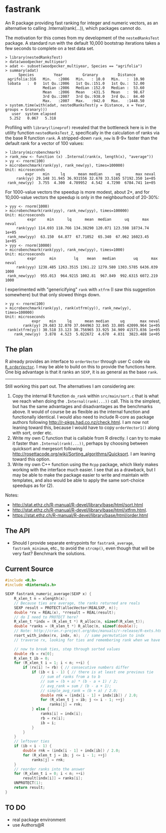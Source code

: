fastrank
========

An R package providing fast ranking for integer and numeric vectors, as an
alternative to calling .Internal(rank(...)), which packages cannot do.

The motivation for this comes from my development of the `nestedRanksTest`
package.  A standard run with the default 10,000 bootstrap iterations takes
a few seconds to complete on a test data set.

~~~~
> library(nestedRanksTest)
> data(woodpecker_multiyear)
> adat <- subset(woodpecker_multiyear, Species == "agrifolia")
> summary(adat)
      Species         Year         Granary         Distance
 agrifolia:316   Min.   :2006   Min.   : 10.0   Min.   :  10.90
 lobata   :  0   1st Qu.:2006   1st Qu.:151.0   1st Qu.:  52.00
                 Median :2006   Median :152.0   Median :  53.60
                 Mean   :2006   Mean   :431.5   Mean   :  98.67
                 3rd Qu.:2007   3rd Qu.:938.0   3rd Qu.:  84.40
                 Max.   :2007   Max.   :942.0   Max.   :1448.50
> system.time(with(adat, nestedRanksTest(y = Distance, x = Year, groups = Granary)))
   user  system elapsed 
  5.252   0.067   5.318 
~~~~

Profiling with `library(lineprof)` revealed that the bottleneck here is in the
utility function `nestedRanksTest_Z`, specifically in the calculation of ranks
via the base R function `rank`.  A stripped-down `rank_new` is 8-9&times;
faster than the default rank for a vector of 100 values:

~~~~
> library(microbenchmark)
> rank_new <- function (x) .Internal(rank(x, length(x), "average"))
> yy <- rnorm(100)
> microbenchmark(rank(yy), rank_new(yy), times=100000)
Unit: microseconds
         expr    min     lq      mean median      uq       max neval
     rank(yy) 29.148 31.945 36.931556 32.678 33.5165 57192.350 1e+05
 rank_new(yy)  3.755  4.300  4.789952  4.542  4.7290  6784.741 1e+05
~~~~

For 1000-value vectors the speedup is more modest, about 2&times;, and for
10,000-value vectors the speedup is only in the neighbourhood of 20-30%:

~~~~
> yyy <- rnorm(1000)
> microbenchmark(rank(yyy), rank_new(yyy), times=100000)
Unit: microseconds
          expr     min      lq      mean  median      uq      max neval
     rank(yyy) 114.693 118.766 134.38290 120.071 123.598 18734.74 1e+05
 rank_new(yyy)  63.150  64.877  67.71052  65.340  67.062 16023.45 1e+05
> yyy <- rnorm(10000)
> microbenchmark(rank(yyy), rank_new(yyy), times=1000)
Unit: microseconds
          expr      min        lq    mean   median        uq      max neval
     rank(yyy) 1238.485 1263.3515 1361.22 1279.580 1303.5785 6436.039  1000
 rank_new(yyy)  955.013  964.9215 1002.81  967.849  992.6315 6072.219  1000
~~~~

I experimented with "genericifying" `rank` with `xtfrm` (I saw this suggestion
somewhere) but that only slowed things down.

~~~~
> yy <- rnorm(100)
> microbenchmark(rank(yy), rank(xtfrm(yy)), rank_new(yy), times=100000)
Unit: microseconds
            expr    min     lq      mean median     uq       max neval
        rank(yy) 29.683 32.070 37.044963 32.845 33.805 42099.964 1e+05
 rank(xtfrm(yy)) 30.518 33.123 38.756965 33.925 34.909 41573.036 1e+05
    rank_new(yy)  3.878  4.523  5.022672  4.670  4.831  3823.488 1e+05
~~~~



The plan
--------

R already provides an interface to `orderVector` through user C code via
[`R_orderVector`][R_orderVector].  I may be able to build on this to provide
the functions here.  One big advantage is that it ranks an `SEXP`, it is as
general as the base `rank`.

[R_orderVector]: http://cran.r-project.org/doc/manuals/r-release/R-exts.html#Utility-functions

* * *

Still working this part out.  The alternatives I am considering are:

1. Copy the internal R function `do_rank` within `src/main/sort.c` that is what
   we reach when doing the `.Internal(rank(...))` call.  This is the simplest, but
   has the same advantages and disadvantages as the benchmarks above.  It would of
   course be as flexible as the internal function and functionally identical.  I
   would also need to include R-core as package authors following
   http://r-pkgs.had.co.nz/check.html.  I am now not leaning toward this, because I
   would have to copy `orderVector1()` along with sort, order etc.
2. Write my own C function that is callable from R directly.  I can try to make
   it faster than `.Internal(rank(...))`, perhaps by choosing between quicksort
   and mergesort following http://rosettacode.org/wiki/Sorting_algorithms/Quicksort.
   I am leaning toward this option.
3. Write my own C++ function using the `Rcpp` package, which likely makes
   working with the interface much easier.  I see that as a drawback, but I may be
   able to make the package easier to write and maintain with templates, and also
   would be able to apply the same sort-choice speedups as for (2).

Notes:

* http://stat.ethz.ch/R-manual/R-devel/library/base/html/sort.html
* http://stat.ethz.ch/R-manual/R-devel/library/base/html/xtfrm.html.
* https://stat.ethz.ch/R-manual/R-devel/library/base/html/order.html



The API
-------

* Should I provide separate entrypoints for `fastrank_average`, `fastrank_minimum`, etc., to avoid the `strcmp()`, even though that will be very fast?  Benchmark the solutions.


Current Source
--------------

```C
#include <R.h>
#include <Rinternals.h>

SEXP fastrank_numeric_average(SEXP x) {
    R_xlen_t n = xlength(x);
    // Because ties are average, the ranks returned are reals
    SEXP result = PROTECT(allocVector(REALSXP, n));
    double *rx = REAL(x), *rresult = REAL(result);
    // do I need to PROTECT here?
    R_xlen_t *indx = (R_xlen_t *) R_alloc(n, sizeof(R_xlen_t));
    double *ranks = (R_xlen_t *) R_alloc(n, sizeof(double));
    // Note: http://cran.r-project.org/doc/manuals/r-release/R-exts.html#Utility-functions
    rsort_with_index(rx, indx, n);  // same permutation to indx
    // traverse rx, looking for ties and remembering rank when we have them

    // now to break ties, step through sorted values
    double rb = rx[0];
    R_xlen_t ib = 0;
    for (R_xlen_t i = 1; i < n; ++i) {
        if (rx[i] != rb) { // consecutive numbers differ
            if (ib < i - 1) { // there is at least one previous tie
                // sum of ranks from a to b
                // sum = (b + a) * (b - a + 1) / 2;
                // avg_rank = sum / (b - a + 1);
                // simple_avg_rank = (b + a) / 2.0;
                double rnk = (indx[i - 1] + indx[ib]) / 2.0;
                for (R_xlen_t j = ib; j <= i - 1; ++j)
                    ranks[j] = rnk;
            } else {
                ranks[i] = indx[i];
                rb = rx[i];
                ib = i;
            }
        }
    }
    // leftover ties
    if (ib < i - 1) {
        double rnk = (indx[i - 1] + indx[ib]) / 2.0;
        for (R_xlen_t j = ib; j <= i - 1; ++j)
            ranks[j] = rnk;
    }
    // reorder ranks into the answer
    for (R_xlen_t i = 0; i < n; ++i)
        result[indx[i]] = ranks[i];
    UNPROTECT(1);
    return result;
}
```

TO DO
-----

* real package environment
* use Authors@R

